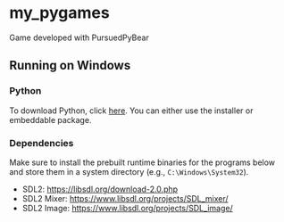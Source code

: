 # my_pygames
Game developed with PursuedPyBear

## Running on Windows

### Python

To download Python, click [here](https://www.python.org/downloads/windows/). You can either use the installer or
embeddable package.

### Dependencies

Make sure to install the prebuilt runtime binaries for the programs below and store them in a system directory
(e.g., `C:\Windows\System32`).

- SDL2: https://libsdl.org/download-2.0.php
- SDL2 Mixer: https://www.libsdl.org/projects/SDL_mixer/
- SDL2 Image: https://www.libsdl.org/projects/SDL_image/
